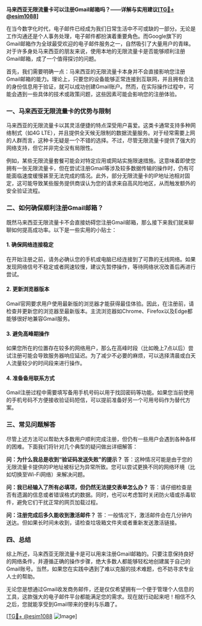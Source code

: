 **马来西亚无限流量卡可以注册Gmail邮箱吗？——详解与实用建议[[TG💪+ @esim1088](https://t.me/s/esim1088)]**

在当今数字化时代，电子邮件已经成为我们日常生活中不可或缺的一部分。无论是工作沟通还是个人事务处理，电子邮件都扮演着重要角色。而Google旗下的Gmail邮箱作为全球最受欢迎的电子邮件服务之一，自然吸引了大量用户的青睐。对于许多身处马来西亚的朋友来说，使用本地的无限流量卡是否能够顺利注册Gmail邮箱，成了一个值得探讨的问题。

首先，我们需要明确一点：马来西亚的无限流量卡本身并不会直接影响您注册Gmail邮箱的能力。理论上，只要您的设备能够正常连接到互联网，并且拥有合法的身份信息用于验证，就可以成功创建Gmail账户。然而，在实际操作过程中，可能会遇到一些具体的技术或政策问题，这些因素可能会影响您的注册体验。

### 一、马来西亚无限流量卡的优势与限制

马来西亚的无限流量卡以其灵活便捷的特点深受用户喜爱。这类卡通常支持多种网络制式（如4G LTE），并且提供全天候无限制的数据流量服务。对于经常需要上网的人群而言，这种卡无疑是一个不错的选择。不过，尽管无限流量卡提供了强大的网络支持，但它并非完全没有局限性。

例如，某些无限流量套餐可能会对特定应用或网站实施限速措施。这意味着即使您拥有一张无限流量卡，但在尝试注册Gmail等涉及较多数据传输的操作时，仍有可能面临速度缓慢甚至无法完成的情况。此外，部分无限流量卡的IP地址池相对固定，这可能导致某些服务提供商误认为您的请求来自高风险地区，从而触发额外的安全验证流程。

### 二、如何确保顺利注册Gmail邮箱？

既然马来西亚无限流量卡不会直接妨碍您注册Gmail邮箱，那么接下来我们就来聊聊如何提高成功率。以下是一些实用的小贴士：

#### 1. 确保网络连接稳定
在开始注册之前，请务必确认您的手机或电脑已经连接到了可靠的无线网络。如果发现网络信号不稳定或者网速较慢，建议先暂停操作，等待网络状况改善后再进行尝试。

#### 2. 更新浏览器版本
Gmail官网要求用户使用最新版的浏览器才能获得最佳体验。因此，在注册前，请检查并更新您的浏览器至最新版本。主流浏览器如Chrome、Firefox以及Edge都能够很好地兼容Gmail服务。

#### 3. 避免高峰期操作
如果您所在的位置存在较多的网络用户，那么在高峰时段（比如晚上7点以后）尝试注册可能会导致服务器响应延迟。为了减少不必要的麻烦，可以选择清晨或白天人流量较少的时间段来进行操作。

#### 4. 准备备用联系方式
Gmail注册过程中需要填写备用手机号码以用于找回密码等功能。如果您当前使用的手机号码不方便接收验证码短信，可以提前准备好另一个可用号码作为替代方案。

### 三、常见问题解答

尽管上述方法可以帮助大多数用户顺利完成注册，但仍有一些用户会遇到各种各样的困难。下面我们将针对几个典型的疑问做出详细解答：

**问：为什么我总是收到“验证码发送失败”的提示？**
答：这种情况可能是由于您的无限流量卡提供的IP地址被标记为异常所致。您可以尝试更换不同的网络环境（比如切换至Wi-Fi网络）来解决问题。

**问：我已经输入了所有必填项，但仍然无法提交表单怎么办？**
答：请仔细检查是否有遗漏的信息或者错误格式的数据。同时，也可以考虑暂时关闭防火墙或杀毒软件，避免它们干扰正常的网页加载过程。

**问：注册完成后多久能收到激活邮件？**
答：一般情况下，激活邮件会在几分钟内送达。但如果长时间未收到，请检查垃圾箱文件夹或者重新发送激活链接。

### 四、总结

综上所述，马来西亚无限流量卡是可以用来注册Gmail邮箱的。只要注意保持良好的网络条件，并遵循正确的操作步骤，绝大多数人都能够轻松地创建属于自己的Gmail账号。当然，如果您在实践中遇到了难以克服的技术难题，也不妨寻求专业人士的帮助。

无论您是想通过Gmail收发商务邮件，还是仅仅希望拥有一个便于管理个人信息的工具，这款强大的电子邮件平台都能满足您的需求。现在就行动起来吧！相信不久之后，您就能享受到Gmail带来的便利与乐趣了。

[[TG💪+ @esim1088](https://t.me/s/esim1088) ![Image](https://i.postimg.cc/4NQfJmqS/Snipaste-2025-05-13-00-14-12.png)]